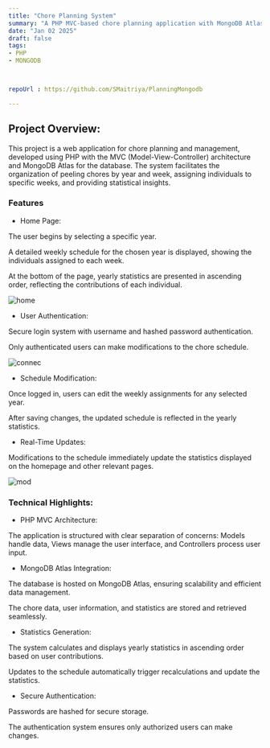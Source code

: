```yaml
---
title: "Chore Planning System"
summary: "A PHP MVC-based chore planning application with MongoDB Atlas integration"
date: "Jan 02 2025"
draft: false
tags:
- PHP
- MONGODB



repoUrl : https://github.com/SMaitriya/PlanningMongodb

---
```


## Project Overview:

This project is a web application for chore planning and management, developed using PHP with the MVC (Model-View-Controller) architecture and MongoDB Atlas for the database. The system facilitates the organization of peeling chores by year and week, assigning individuals to specific weeks, and providing statistical insights.



### Features

- Home Page:

The user begins by selecting a specific year.

A detailed weekly schedule for the chosen year is displayed, showing the individuals assigned to each week.

At the bottom of the page, yearly statistics are presented in ascending order, reflecting the contributions of each individual.

![home](https://raw.githubusercontent.com/SMaitriya/Portfolio/main/public/images/potato/home.png)


- User Authentication:

Secure login system with username and hashed password authentication.

Only authenticated users can make modifications to the chore schedule.


![connec](https://raw.githubusercontent.com/SMaitriya/Portfolio/main/public/images/potato/connexion.png)


- Schedule Modification:

Once logged in, users can edit the weekly assignments for any selected year.

After saving changes, the updated schedule is reflected in the yearly statistics.

- Real-Time Updates:

Modifications to the schedule immediately update the statistics displayed on the homepage and other relevant pages.


![mod](https://raw.githubusercontent.com/SMaitriya/Portfolio/main/public/images/potato/modifier.png)


### Technical Highlights:

- PHP MVC Architecture:

The application is structured with clear separation of concerns: Models handle data, Views manage the user interface, and Controllers process user input.

- MongoDB Atlas Integration:

The database is hosted on MongoDB Atlas, ensuring scalability and efficient data management.

The chore data, user information, and statistics are stored and retrieved seamlessly.

- Statistics Generation:

The system calculates and displays yearly statistics in ascending order based on user contributions.

Updates to the schedule automatically trigger recalculations and update the statistics.

- Secure Authentication:

Passwords are hashed for secure storage.

The authentication system ensures only authorized users can make changes.

